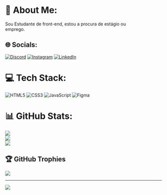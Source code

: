# 💫 About Me:
Sou Estudante de front-end, estou a procura de estágio ou <br>emprego.


## 🌐 Socials:
[![Discord](https://img.shields.io/badge/Discord-%237289DA.svg?logo=discord&logoColor=white)](https://discord.gg/hfbmotta$#9253) [![Instagram](https://img.shields.io/badge/Instagram-%23E4405F.svg?logo=Instagram&logoColor=white)](https://instagram.com/https://instagram.com/heliomottati) [![LinkedIn](https://img.shields.io/badge/LinkedIn-%230077B5.svg?logo=linkedin&logoColor=white)](https://linkedin.com/in/https://www.linkedin.com/in/helio-motta-138a3a143/) 

# 💻 Tech Stack:
![HTML5](https://img.shields.io/badge/html5-%23E34F26.svg?style=for-the-badge&logo=html5&logoColor=white) ![CSS3](https://img.shields.io/badge/css3-%231572B6.svg?style=for-the-badge&logo=css3&logoColor=white) ![JavaScript](https://img.shields.io/badge/javascript-%23323330.svg?style=for-the-badge&logo=javascript&logoColor=%23F7DF1E) 	![Figma](https://img.shields.io/badge/figma-%23F24E1E.svg?style=for-the-badge&logo=figma&logoColor=white)
# 📊 GitHub Stats:
![](https://github-readme-stats.vercel.app/api?username=heliomottati&theme=radical&hide_border=true&include_all_commits=false&count_private=false)<br/>
![](https://github-readme-streak-stats.herokuapp.com/?user=heliomottati&theme=radical&hide_border=true)<br/>
![](https://github-readme-stats.vercel.app/api/top-langs/?username=heliomottati&theme=radical&hide_border=true&include_all_commits=false&count_private=false&layout=compact)

## 🏆 GitHub Trophies
![](https://github-profile-trophy.vercel.app/?username=heliomottati&theme=radical&no-frame=false&no-bg=true&margin-w=4)

---
[![](https://visitcount.itsvg.in/api?id=heliomottati&icon=0&color=0)](https://visitcount.itsvg.in)

<!-- Proudly created with GPRM ( https://gprm.itsvg.in ) -->